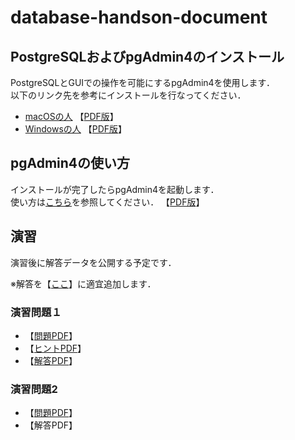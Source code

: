 # database-handson-document
## PostgreSQLおよびpgAdmin4のインストール
PostgreSQLとGUIでの操作を可能にするpgAdmin4を使用します．  
以下のリンク先を参考にインストールを行なってください．  
* [macOSの人](https://github.com/temp176/database-handson-document/blob/master/how-to-install-macOS.md) 【[PDF版](https://github.com/temp176/database-handson-document/raw/master/how-to-install-macOS.pdf)】
* [Windowsの人](https://github.com/temp176/database-handson-document/blob/master/how-to-install-windows.md) 【[PDF版](https://github.com/temp176/database-handson-document/raw/master/how-to-install-windows.pdf)】

## pgAdmin4の使い方
インストールが完了したらpgAdmin4を起動します．  
使い方は[こちら](https://github.com/temp176/database-handson-document/blob/master/how-to-use-pgadmin4.md)を参照してください． 【[PDF版](https://github.com/temp176/database-handson-document/raw/master/how-to-use-pgadmin4.pdf)】

## 演習
演習後に解答データを公開する予定です．

※解答を【[ここ](https://github.com/temp176/database-handson-document/blob/master/answer.md)】に適宜追加します．  

### 演習問題１
* 【[問題PDF](https://github.com/temp176/database-handson-document/raw/master/%E6%BC%94%E7%BF%92%E5%95%8F%E9%A1%8C/%E3%83%86%E3%82%99%E3%83%BC%E3%82%BF%E3%83%98%E3%82%99%E3%83%BC%E3%82%B9%E6%BC%94%E7%BF%921_%E5%95%8F%E9%A1%8C.pdf)】
* 【[ヒントPDF](https://github.com/temp176/database-handson-document/raw/master/%E6%BC%94%E7%BF%92%E5%95%8F%E9%A1%8C/%E3%83%86%E3%82%99%E3%83%BC%E3%82%BF%E3%83%98%E3%82%99%E3%83%BC%E3%82%B9%E6%BC%94%E7%BF%921_%E3%83%92%E3%83%B3%E3%83%88.pdf)】
* 【[解答PDF](https://github.com/temp176/database-handson-document/raw/master/%E6%BC%94%E7%BF%92%E5%95%8F%E9%A1%8C/%E3%83%86%E3%82%99%E3%83%BC%E3%82%BF%E3%83%98%E3%82%99%E3%83%BC%E3%82%B9%E6%BC%94%E7%BF%921_%E8%A7%A3%E7%AD%94.pdf)】

### 演習問題2
* 【[問題PDF](https://github.com/temp176/database-handson-document/raw/master/%E6%BC%94%E7%BF%92%E5%95%8F%E9%A1%8C/%E3%83%86%E3%82%99%E3%83%BC%E3%82%BF%E3%83%98%E3%82%99%E3%83%BC%E3%82%B9%E6%BC%94%E7%BF%922_%E5%95%8F%E9%A1%8C.pdf)】
* 【解答PDF】
